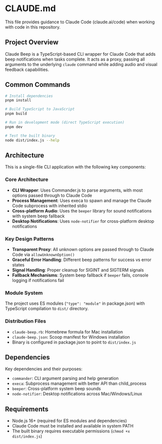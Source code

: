# CLAUDE.md

This file provides guidance to Claude Code (claude.ai/code) when working with code in this repository.

## Project Overview

Claude Beep is a TypeScript-based CLI wrapper for Claude Code that adds beep notifications when tasks complete. It acts as a proxy, passing all arguments to the underlying `claude` command while adding audio and visual feedback capabilities.

## Common Commands

```bash
# Install dependencies
pnpm install

# Build TypeScript to JavaScript
pnpm build

# Run in development mode (direct TypeScript execution)
pnpm dev

# Test the built binary
node dist/index.js --help
```

## Architecture

This is a single-file CLI application with the following key components:

### Core Architecture

- **CLI Wrapper**: Uses Commander.js to parse arguments, with most options passed through to Claude Code
- **Process Management**: Uses execa to spawn and manage the Claude Code subprocess with inherited stdio
- **Cross-platform Audio**: Uses the `beeper` library for sound notifications with system beep fallback
- **Desktop Notifications**: Uses `node-notifier` for cross-platform desktop notifications

### Key Design Patterns

- **Transparent Proxy**: All unknown options are passed through to Claude Code via `allowUnknownOption()`
- **Graceful Error Handling**: Different beep patterns for success vs error states
- **Signal Handling**: Proper cleanup for SIGINT and SIGTERM signals
- **Fallback Mechanisms**: System beep fallback if `beeper` fails, console logging if notifications fail

### Module System

The project uses ES modules (`"type": "module"` in package.json) with TypeScript compilation to `dist/` directory.

### Distribution Files

- `claude-beep.rb`: Homebrew formula for Mac installation
- `claude-beep.json`: Scoop manifest for Windows installation
- Binary is configured in package.json to point to `dist/index.js`

## Dependencies

Key dependencies and their purposes:

- `commander`: CLI argument parsing and help generation
- `execa`: Subprocess management with better API than child_process
- `beeper`: Cross-platform system beep sounds
- `node-notifier`: Desktop notifications across Mac/Windows/Linux

## Requirements

- Node.js 16+ (required for ES modules and dependencies)
- Claude Code must be installed and available in system PATH
- The built binary requires executable permissions (`chmod +x dist/index.js`)
